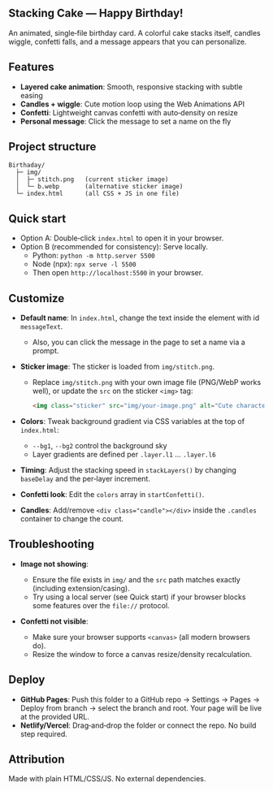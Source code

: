## Stacking Cake — Happy Birthday!

An animated, single‑file birthday card. A colorful cake stacks itself, candles wiggle, confetti falls, and a message appears that you can personalize.

## Features
- **Layered cake animation**: Smooth, responsive stacking with subtle easing
- **Candles + wiggle**: Cute motion loop using the Web Animations API
- **Confetti**: Lightweight canvas confetti with auto‑density on resize
- **Personal message**: Click the message to set a name on the fly

## Project structure
```
Birthaday/
  ├─ img/
  │  ├─ stitch.png   (current sticker image)
  │  └─ b.webp       (alternative sticker image)
  └─ index.html      (all CSS + JS in one file)
```

## Quick start
- Option A: Double‑click `index.html` to open it in your browser.
- Option B (recommended for consistency): Serve locally.
  - Python: `python -m http.server 5500`
  - Node (npx): `npx serve -l 5500`
  - Then open `http://localhost:5500` in your browser.

## Customize
- **Default name**: In `index.html`, change the text inside the element with id `messageText`.
  - Also, you can click the message in the page to set a name via a prompt.

- **Sticker image**: The sticker is loaded from `img/stitch.png`.
  - Replace `img/stitch.png` with your own image file (PNG/WebP works well), or update the `src` on the sticker `<img>` tag:
    ```html
    <img class="sticker" src="img/your-image.png" alt="Cute character" />
    ```

- **Colors**: Tweak background gradient via CSS variables at the top of `index.html`:
  - `--bg1`, `--bg2` control the background sky
  - Layer gradients are defined per `.layer.l1` … `.layer.l6`

- **Timing**: Adjust the stacking speed in `stackLayers()` by changing `baseDelay` and the per‑layer increment.

- **Confetti look**: Edit the `colors` array in `startConfetti()`.

- **Candles**: Add/remove `<div class="candle"></div>` inside the `.candles` container to change the count.

## Troubleshooting
- **Image not showing**:
  - Ensure the file exists in `img/` and the `src` path matches exactly (including extension/casing).
  - Try using a local server (see Quick start) if your browser blocks some features over the `file://` protocol.

- **Confetti not visible**:
  - Make sure your browser supports `<canvas>` (all modern browsers do).
  - Resize the window to force a canvas resize/density recalculation.

## Deploy
- **GitHub Pages**: Push this folder to a GitHub repo → Settings → Pages → Deploy from branch → select the branch and root. Your page will be live at the provided URL.
- **Netlify/Vercel**: Drag‑and‑drop the folder or connect the repo. No build step required.

## Attribution
Made with plain HTML/CSS/JS. No external dependencies.


